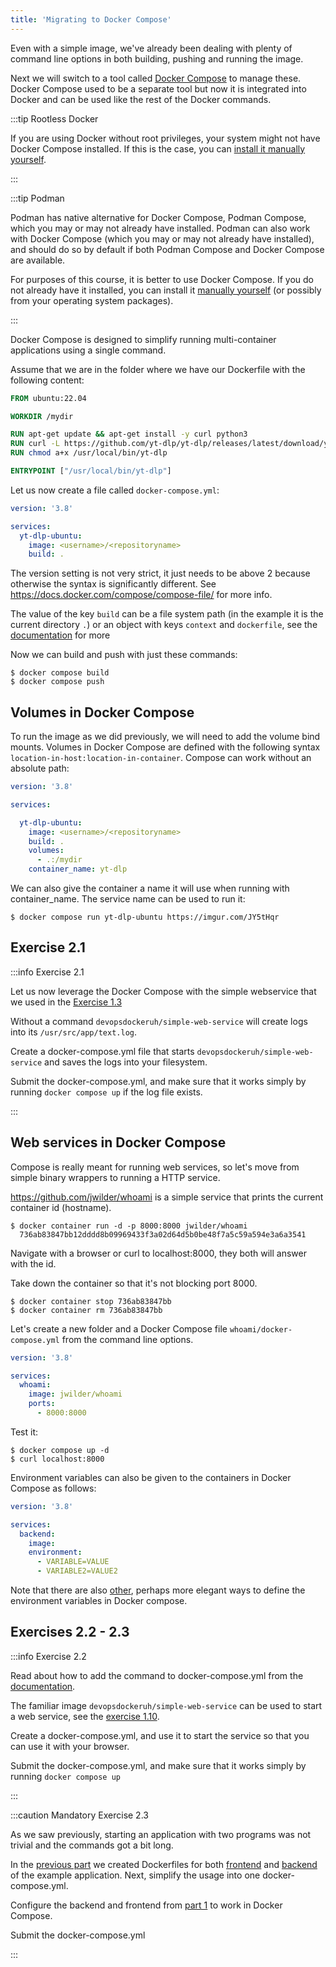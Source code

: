 ```yaml
---
title: 'Migrating to Docker Compose'
---
```


Even with a simple image, we've already been dealing with plenty of command line options in both building, pushing and running the image.

Next we will switch to a tool called [Docker Compose](https://docs.docker.com/compose/) to manage these. Docker Compose used to be a separate tool but now it is integrated into Docker and can be used like the rest of the Docker commands.

:::tip Rootless Docker

If you are using Docker without root privileges, your system might not have Docker Compose installed. If this is the case, you can [install it manually yourself](https://docs.docker.com/compose/install/linux/#install-the-plugin-manually).

:::

:::tip Podman

Podman has native alternative for Docker Compose, Podman Compose, which you may or may not already have installed. Podman can also work with Docker Compose (which you may or may not already have installed), and should do so by default if both Podman Compose and Docker Compose are available.

For purposes of this course, it is better to use Docker Compose. If you do not already have it installed, you can install it [manually yourself](https://docs.docker.com/compose/install/linux/#install-the-plugin-manually) (or possibly from your operating system packages).

:::

Docker Compose is designed to simplify running multi-container applications using a single command.

Assume that we are in the folder where we have our Dockerfile with the following content:

```dockerfile
FROM ubuntu:22.04

WORKDIR /mydir

RUN apt-get update && apt-get install -y curl python3
RUN curl -L https://github.com/yt-dlp/yt-dlp/releases/latest/download/yt-dlp -o /usr/local/bin/yt-dlp
RUN chmod a+x /usr/local/bin/yt-dlp

ENTRYPOINT ["/usr/local/bin/yt-dlp"]
```

Let us now create a file called `docker-compose.yml`:

```yaml
version: '3.8'

services:
  yt-dlp-ubuntu:
    image: <username>/<repositoryname>
    build: .
```

The version setting is not very strict, it just needs to be above 2 because otherwise the syntax is significantly different. See <https://docs.docker.com/compose/compose-file/> for more info.

The value of the key `build` can be a file system path (in the example it is the current directory `.`) or an object with keys `context` and `dockerfile`, see the [documentation](https://docs.docker.com/compose/compose-file/build/) for more

Now we can build and push with just these commands:

```console
$ docker compose build
$ docker compose push
```

## Volumes in Docker Compose

To run the image as we did previously, we will need to add the volume bind mounts. Volumes in Docker Compose are defined with the following syntax `location-in-host:location-in-container`. Compose can work without an absolute path:

```yaml
version: '3.8'

services:

  yt-dlp-ubuntu:
    image: <username>/<repositoryname>
    build: .
    volumes:
      - .:/mydir
    container_name: yt-dlp
```

We can also give the container a name it will use when running with container_name. The service name can be used to run it:

```console
$ docker compose run yt-dlp-ubuntu https://imgur.com/JY5tHqr
```

## Exercise 2.1

:::info Exercise 2.1

  Let us now leverage the Docker Compose with the simple webservice that we used in the [Exercise 1.3](/part-1/section-2#exercise-13)

  Without a command `devopsdockeruh/simple-web-service` will create logs into its `/usr/src/app/text.log`.

  Create a docker-compose.yml file that starts `devopsdockeruh/simple-web-service` and saves the logs into your
  filesystem.

  Submit the docker-compose.yml, and make sure that it works simply by running `docker compose up` if the log file exists.


:::

## Web services in Docker Compose

Compose is really meant for running web services, so let's move from simple binary wrappers to running a HTTP service.

<https://github.com/jwilder/whoami> is a simple service that prints the current container id (hostname).

```console
$ docker container run -d -p 8000:8000 jwilder/whoami
  736ab83847bb12dddd8b09969433f3a02d64d5b0be48f7a5c59a594e3a6a3541
```

Navigate with a browser or curl to localhost:8000, they both will answer with the id.

Take down the container so that it's not blocking port 8000.

```console
$ docker container stop 736ab83847bb
$ docker container rm 736ab83847bb
```

Let's create a new folder and a Docker Compose file `whoami/docker-compose.yml` from the command line options.

```yaml
version: '3.8'

services:
  whoami:
    image: jwilder/whoami
    ports:
      - 8000:8000
```

Test it:

```console
$ docker compose up -d
$ curl localhost:8000
```

Environment variables can also be given to the containers in Docker Compose as follows:

```yaml
version: '3.8'

services:
  backend:
    image:
    environment:
      - VARIABLE=VALUE
      - VARIABLE2=VALUE2
```

Note that there are also [other](https://docs.docker.com/compose/environment-variables/set-environment-variables/), perhaps more elegant ways to define the environment variables in Docker compose.

## Exercises 2.2 - 2.3

:::info Exercise 2.2

  Read about how to add the command to docker-compose.yml from the [documentation](https://docs.docker.com/compose/compose-file/compose-file-v3/#command).

  The familiar image `devopsdockeruh/simple-web-service` can be used to start a web service, see the [exercise 1.10](/part-1/section-5#exercise-110).

  Create a docker-compose.yml, and use it to start the service so that you can use it with your browser.

  Submit the docker-compose.yml, and make sure that it works simply by running `docker compose up`

:::

:::caution Mandatory Exercise 2.3

  As we saw previously, starting an application with two programs was not trivial and the commands got a bit long.

  In the [previous part](/part-1/section-6) we created Dockerfiles for both [frontend](https://github.com/docker-hy/material-applications/tree/main/example-frontend) and [backend](https://github.com/docker-hy/material-applications/tree/main/example-backend) of the example application. Next, simplify the usage into one docker-compose.yml.

  Configure the backend and frontend from [part 1](/part-1/section-6#exercises-111-114) to work in Docker Compose.

  Submit the docker-compose.yml

:::

